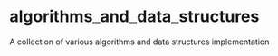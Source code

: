 # algorithms_and_data_structures
A collection of various algorithms and data structures implementation
